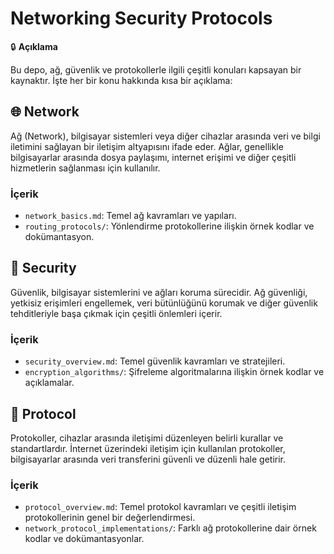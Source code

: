 # Networking Security Protocols

🔒 **Açıklama**

Bu depo, ağ, güvenlik ve protokollerle ilgili çeşitli konuları kapsayan bir kaynaktır. İşte her bir konu hakkında kısa bir açıklama:

## 🌐 Network

Ağ (Network), bilgisayar sistemleri veya diğer cihazlar arasında veri ve bilgi iletimini sağlayan bir iletişim altyapısını ifade eder. Ağlar, genellikle bilgisayarlar arasında dosya paylaşımı, internet erişimi ve diğer çeşitli hizmetlerin sağlanması için kullanılır.

### İçerik

- `network_basics.md`: Temel ağ kavramları ve yapıları.
- `routing_protocols/`: Yönlendirme protokollerine ilişkin örnek kodlar ve dokümantasyon.

## 🔐 Security

Güvenlik, bilgisayar sistemlerini ve ağları koruma sürecidir. Ağ güvenliği, yetkisiz erişimleri engellemek, veri bütünlüğünü korumak ve diğer güvenlik tehditleriyle başa çıkmak için çeşitli önlemleri içerir.

### İçerik

- `security_overview.md`: Temel güvenlik kavramları ve stratejileri.
- `encryption_algorithms/`: Şifreleme algoritmalarına ilişkin örnek kodlar ve açıklamalar.

## 🔄 Protocol

Protokoller, cihazlar arasında iletişimi düzenleyen belirli kurallar ve standartlardır. İnternet üzerindeki iletişim için kullanılan protokoller, bilgisayarlar arasında veri transferini güvenli ve düzenli hale getirir.

### İçerik

- `protocol_overview.md`: Temel protokol kavramları ve çeşitli iletişim protokollerinin genel bir değerlendirmesi.
- `network_protocol_implementations/`: Farklı ağ protokollerine dair örnek kodlar ve dokümantasyonlar.

